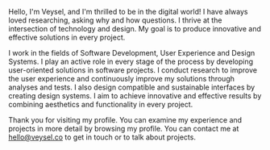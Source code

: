Hello, I'm Veysel, and I'm thrilled to be in the digital world! I have always loved researching, asking why and how questions. I thrive at the intersection of technology and design. My goal is to produce innovative and effective solutions in every project.

I work in the fields of Software Development, User Experience and Design Systems. I play an active role in every stage of the process by developing user-oriented solutions in software projects. I conduct research to improve the user experience and continuously improve my solutions through analyses and tests. I also design compatible and sustainable interfaces by creating design systems. I aim to achieve innovative and effective results by combining aesthetics and functionality in every project.

Thank you for visiting my profile. You can examine my experience and projects in more detail by browsing my profile. You can contact me at hello@veysel.co to get in touch or to talk about projects.
